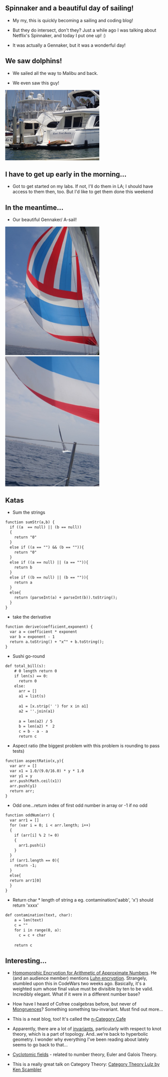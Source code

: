 ## Spinnaker and a beautiful day of sailing!

- My my, this is quickly becoming a sailing and coding blog! 

- But they do intersect, don't they? Just a while ago I was talking about 
  Netflix's Spinnaker, and today I put one up! :)
  
- It was actually a Gennaker, but it was a wonderful day!

## We saw dolphins! 

- We sailed all the way to Malibu and back.

- We even saw this guy! 

<img src="/images/sea_001.png" width="300">

## I have to get up early in the morning...

- Got to get started on my labs. 
  If not, I'll do them in LA; I should have 
  access to them then, too. But I'd like to get
  them done this weekend
  
## In the meantime...

- Our beautiful Gennaker/ A-sail! 

<img src="/images/sea_002.png" width="300">

<img src="/images/sea_003.png" width="300">


## Katas

- Sum the strings

```
function sumStr(a,b) {
  if ((a  == null) || (b == null))
  {
    return "0"
  }
  else if ((a == "") && (b == "")){
    return "0"
  }
  else if ((a == null) || (a == "")){
    return b
  }
  else if ((b == null) || (b == "")){
    return a
  }
  else{
    return (parseInt(a) + parseInt(b)).toString();
  }
}
```

- take the derivative

```
function derive(coefficient,exponent) {
  var a = coefficient * exponent
  var b = exponent - 1
  return a.toString() + "x^" + b.toString();
}
```

- Sushi go-round

```
def total_bill(s):
    # 0 length return 0
    if len(s) == 0:
      return 0
    else:
      arr = []
      a1 = list(s)
      
      a1 = [x.strip(' ') for x in a1]
      a2 = ''.join(a1)
     
      a = len(a2) / 5
      b = len(a2) *  2
      c = b - a - a 
      return c
```
- Aspect ratio (the biggest problem with this problem is rounding to pass tests)

```
function aspectRatio(x,y){
  var arr = []
  var x1 = 1.0/(9.0/16.0) * y * 1.0
  var y1 = y
  arr.push(Math.ceil(x1))
  arr.push(y1)
  return arr;
}
```

- Odd one...return index of first odd number in array or -1 if no odd

```
function oddNum(arr) {
  var arr1 = []
  for (var i = 0; i < arr.length; i++)
  {
    if (arr[i] % 2 != 0)
    {
      arr1.push(i)
    }
  }
  if (arr1.length == 0){
    return -1;
  }
  else{
  return arr1[0]
  }
}
```

- Return char * length of string a
  eg. contamination('aabb', 'x') should return 'xxxx'
  
```
def contamination(text, char):
    a = len(text)
    c = ""
    for i in range(0, a):
      c = c + char
    
    return c
```

## Interesting...

- [Homomorphic Encryption for Arithmetic of Approximate Numbers](https://www.youtube.com/watch?v=brAXXghiqM0&feature=em-uploademail). He (and an audience member) mentions [Luhn encryption](http://www.investopedia.com/terms/l/luhn-algorithm.asp). Strangely, stumbled upon this in CodeWars two weeks ago. Basically, it's a weighted sum whose final value must be divisible by ten to be valid. Incredibly elegant. What if it were in a different number base?

- How have I heard of Cofree coalgebras before, but never of [Mongruences](http://blog.sigfpe.com/2006/04/mongruences.html)?
  Something something tau-invariant. Must find out more...
  
- This is a neat blog, too! It's called the [n-Category Cafe](https://golem.ph.utexas.edu/category/2009/09/proof_by_coinduction.html)

- Apparently, there are a lot of [invariants](https://en.wikipedia.org/wiki/Quantum_invariant), particularly with respect to knot   theory, which is a part of topology. And..we're back to hyperbolic geometry. I wonder why everything I've been reading about lately seems to go back to that...

- [Cyclotomic fields](https://en.wikipedia.org/wiki/Cyclotomic_field) - related to number theory, Euler and Galois Theory.

- This is a really great talk on Category Theory: [Category Theory Lulz by Ken Scambler](https://www.youtube.com/watch?v=jDhMDgU7Koc)
